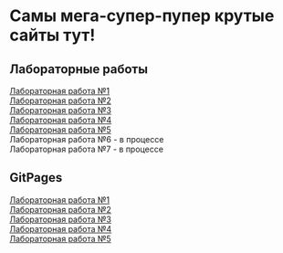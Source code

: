 # Самы мега-супер-пупер крутые сайты тут! #

## **Лабораторные работы** ##

[Лабораторная работа №1](labs/lab1-2)\
[Лабораторная работа №2](labs/lab1-2)\
[Лабораторная работа №3](labs/lab3)\
[Лабораторная работа №4](labs/lab4)\
[Лабораторная работа №5](labs/lab5)\
Лабораторная работа №6 - в процессе\
Лабораторная работа №7 - в процессе

## **GitPages** ##
[Лабораторная работа №1](https://glintuhovyd.github.io/Frontend/labs/lab1-2/FrontendLab1.html)\
[Лабораторная работа №2](https://glintuhovyd.github.io/Frontend/labs/lab1-2/FrontendLab2.html)\
[Лабораторная работа №3](https://glintuhovyd.github.io/Frontend/labs/lab3/page2.html)\
[Лабораторная работа №4](https://glintuhovyd.github.io/Frontend/labs/lab4/table.html)\
[Лабораторная работа №5](https://glintuhovyd.github.io/Frontend/labs/lab5/table.html)
